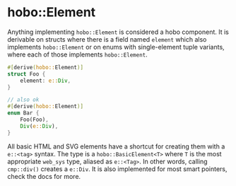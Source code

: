 # hobo::Element

Anything implementing `hobo::Element` is considered a hobo component. It is derivable on structs where there is a field named `element` which also implements `hobo::Element` or on enums with single-element tuple variants, where each of those implements `hobo::Element`.

```rust
#[derive(hobo::Element)]
struct Foo {
    element: e::Div,
}

// also ok
#[derive(hobo::Element)]
enum Bar {
    Foo(Foo),
    Div(e::Div),
}
```

All basic HTML and SVG elements have a shortcut for creating them with a `e::<tag>` syntax. The type is a `hobo::BasicElement<T>` where `T` is the most appropriate `web_sys` type, aliased as `e::<Tag>`. In other words, calling `cmp::div()` creates a `e::Div`. It is also implemented for most smart pointers, check the docs for more.
